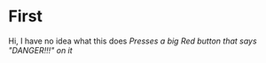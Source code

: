 First
=====
Hi, I have no idea what this does *Presses a big Red button that says "DANGER!!!" on it*
